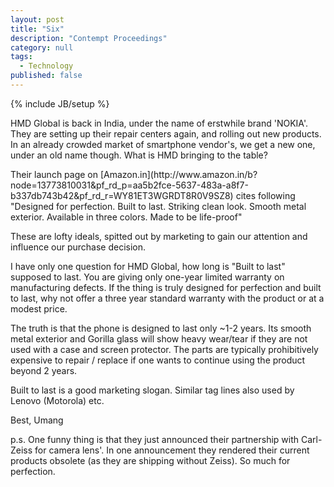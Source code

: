 ```yaml
---
layout: post
title: "Six"
description: "Contempt Proceedings"
category: null
tags: 
  - Technology
published: false
---
```

 
{% include JB/setup %}

<p>
HMD Global is back in India, under the name of erstwhile brand 'NOKIA'. They are setting up their repair centers again, and rolling out new products. In an already crowded market of smartphone vendor's, we get a new one, under an old name though. What is HMD bringing to the table?
</p>
Their launch page on [Amazon.in](http://www.amazon.in/b?node=13773810031&pf_rd_p=aa5b2fce-5637-483a-a8f7-b337db743b42&pf_rd_r=WY81ET3WGRDT8R0V9SZ8) cites following
"Designed for perfection. Built to last. Striking clean look. Smooth metal exterior. Available in three colors. Made to be life-proof"

These are lofty ideals, spitted out by marketing to gain our attention and influence our purchase decision. 

I have only one question for HMD Global, how long is "Built to last" supposed to last. You are giving only one-year limited warranty on manufacturing defects. If the thing is truly designed for perfection and built to last, why not offer a three year standard warranty with the product or at a modest price. 

The truth is that the phone is designed to last only ~1-2 years. Its smooth metal exterior and Gorilla glass will show heavy wear/tear if they are not used with a case and screen protector. The parts are typically prohibitively expensive to repair / replace if one wants to continue using the product beyond 2 years.

Built to last is a good marketing slogan. Similar tag lines also used by Lenovo (Motorola) etc. 

Best, Umang

p.s. One funny thing is that they just announced their partnership with Carl-Zeiss for camera lens'. In one announcement they rendered their current products obsolete (as they are shipping without Zeiss). So much for perfection.
